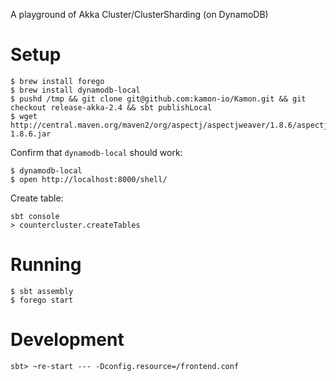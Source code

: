 A playground of Akka Cluster/ClusterSharding (on DynamoDB)

# Setup

```
$ brew install forego
$ brew install dynamodb-local
$ pushd /tmp && git clone git@github.com:kamon-io/Kamon.git && git checkout release-akka-2.4 && sbt publishLocal
$ wget http://central.maven.org/maven2/org/aspectj/aspectjweaver/1.8.6/aspectjweaver-1.8.6.jar
```

Confirm that `dynamodb-local` should work:

```
$ dynamodb-local
$ open http://localhost:8000/shell/
```

Create table:

```
sbt console
> countercluster.createTables
```


# Running

```
$ sbt assembly
$ forego start
```

# Development

```
sbt> ~re-start --- -Dconfig.resource=/frontend.conf
```
